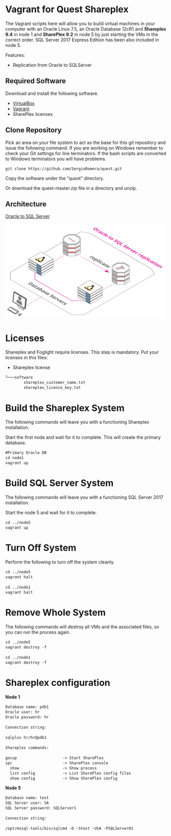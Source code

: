 # Vagrant for Quest Shareplex

The Vagrant scripts here will allow you to build virtual machines in your computer with an Oracle Linux 7.5, an Oracle Database 12cR1 and **Shareplex 9.4** in node 1 and **SharePlex 9.2** in node 5 by just starting the VMs in the correct order.
SQL Server 2017 Express Edition has been also included in node 5. 

Features:

* Replication from Oracle to SQLServer

## Required Software

Download and install the following software.

* [VirtualBox](https://www.virtualbox.org/wiki/Downloads)
* [Vagrant](https://www.vagrantup.com/downloads.html)
* SharePlex licenses

## Clone Repository

Pick an area on your file system to act as the base for this git repository and issue the following command. If you are working on Windows remember to check your Git settings for line terminators. If the bash scripts are converted to Windows terminators you will have problems.

```
git clone https://github.com/SergioRomera/quest.git
```

Copy the software under the "quest" directory.

Or download the quest-master.zip file in a directory and unzip.


## Architecture

[Oracle to SQL Server](https://arcentry.com/app/embed.html?id=d49e0999-c6a2-4d6e-a0eb-8a3363dc6172)

[![Oracle to SQL Server](oracle-to-sqlserver.png)](https://arcentry.com/app/embed.html?id=d49e0999-c6a2-4d6e-a0eb-8a3363dc6172)

# Licenses
Shareplex and Foglight require licenses. This step is mandatory. Put your licenses in this files:

* Shareplex license

```
└───software
        shareplex_customer_name.txt
        shareplex_licence_key.txt
```

# Build the Shareplex System

The following commands will leave you with a functioning Shareplex installation.

Start the first node and wait for it to complete. This will create the primary database.

```
#Primary Oracle DB
cd node1
vagrant up
```

# Build SQL Server System

The following commands will leave you with a functioning SQL Server 2017 installation.

Start the node 5 and wait for it to complete.

```
cd ../node5
vagrant up
```

# Turn Off System

Perform the following to turn off the system cleanly.


```
cd ../node5
vagrant halt

cd ../node1
vagrant halt
```

# Remove Whole System

The following commands will destroy all VMs and the associated files, so you can run the process again.

```
cd ../node5
vagrant destroy -f

cd ../node1
vagrant destroy -f
```

# Shareplex configuration

**Node 1**
```
Database name: pdb1
Oracle user: hr
Oracle password: hr

Connection string: 

sqlplus hr/hr@pdb1

Shareplex commands:

gocop                    -> Start SharePlex
spc                      -> SharePlex console
  show                   -> Show process
  list config            -> List SharePlex config files
  show config            -> Show SharePlex config
```

**Node 5**
```
Database name: test
SQL Server user: SA
SQL Server password: SQLServer1

Connection string: 

/opt/mssql-tools/bin/sqlcmd -D -Stest -USA -PSQLServer01
```

